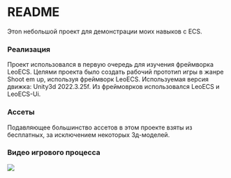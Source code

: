 # README
Этоn небольшой проект для демонстрации моих навыков c ECS.  
### Реализация
Проект использовался в первую очередь для изучения фреймворка LeoECS. Целями проекта было создать рабочий прототип игры в жанре Shoot em up, используя фреймворк LeoECS. 
Используемая версия движка: Unity3d 2022.3.25f. Из фреймоврков использовался LeoECS и LeoECS-Ui.  
### Ассеты  
Подавляющее большинство ассетов в этом проекте взяты из бесплатных, за исключением некоторых 3д-моделей.
### Видео игрового процесса
<img src="Promo.gif" align="left"/>